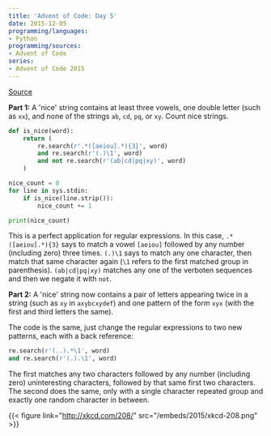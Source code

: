 ```yaml
---
title: 'Advent of Code: Day 5'
date: 2015-12-05
programming/languages:
- Python
programming/sources:
- Advent of Code
series:
- Advent of Code 2015
---
```

<a href="http://adventofcode.com/2015/day/5">Source</a>

**Part 1:** A 'nice' string contains at least three vowels, one double letter (such as `xx`), and none of the strings `ab`, `cd`, `pq`, or `xy`. Count nice strings.

<!--more-->

```python
def is_nice(word):
    return (
        re.search(r'.*([aeiou].*){3}', word)
        and re.search(r'(.)\1', word)
        and not re.search(r'(ab|cd|pq|xy)', word)
    )

nice_count = 0
for line in sys.stdin:
    if is_nice(line.strip()):
        nice_count += 1

print(nice_count)
```

This is a perfect application for regular expressions. In this case, `.*([aeiou].*){3}` says to match a vowel `[aeiou]` followed by any number (including zero) three times. `(.)\1` says to match any one character, then match that same character again (`\1` refers to the first matched group in parenthesis). `(ab|cd|pq|xy)` matches any one of the verboten sequences and then we negate it with `not`.

**Part 2:** A 'nice' string now contains a pair of letters appearing twice in a string (such as `xy` in `axybcxydef`) and one pattern of the form `xyx` (with the first and third letters the same). 

The code is the same, just change the regular expressions to two new patterns, each with a back reference:

```python
re.search(r'(..).*\1', word)
and re.search(r'(.).\1', word)
```

The first matches any two characters followed by any number (including zero) uninteresting characters, followed by that same first two characters. The second does the same, only with a single character repeated group and exactly one random character in between.

{{< figure link="http://xkcd.com/208/" src="/embeds/2015/xkcd-208.png" >}}